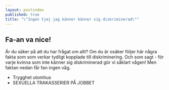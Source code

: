 ```yaml
---
layout: postindex
published: true
title: "\"Ingen tjej jag känner känner sig diskriminerad\""
---
```




## Fa-an va nice! 

Är du säker på att du har frågat om allt? Om du är osäker följer här några fakta som som verkar tydligt kopplade till diskriminering. Och som sagt - för varje kvinna som inte känner sig diskriminerad gör vi såklart vågen! Men faktan nedan får fan ingen våg.

- Trygghet utomhus
- SEXUELLA TRAKASSERIER PÅ JOBBET

